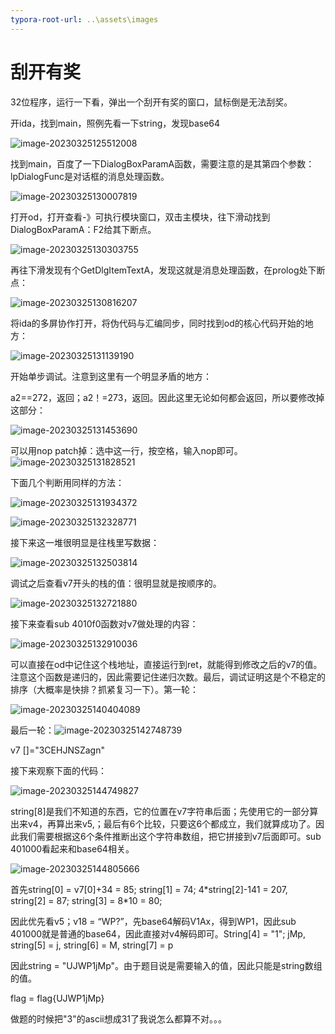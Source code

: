 ```yaml
---
typora-root-url: ..\assets\images
---
```


# 刮开有奖

32位程序，运行一下看，弹出一个刮开有奖的窗口，鼠标倒是无法刮奖。

开ida，找到main，照例先看一下string，发现base64

![image-20230325125512008](/image-20230325125512008.png)

找到main，百度了一下DialogBoxParamA函数，需要注意的是其第四个参数：lpDialogFunc是对话框的消息处理函数。

![image-20230325130007819](/image-20230325130007819.png)

打开od，打开查看-》可执行模块窗口，双击主模块，往下滑动找到DialogBoxParamA：F2给其下断点。

![image-20230325130303755](/image-20230325130303755.png)

再往下滑发现有个GetDlgItemTextA，发现这就是消息处理函数，在prolog处下断点：

![image-20230325130816207](/image-20230325130816207.png)

将ida的多屏协作打开，将伪代码与汇编同步，同时找到od的核心代码开始的地方：

![image-20230325131139190](/image-20230325131139190.png)

开始单步调试。注意到这里有一个明显矛盾的地方：

a2==272，返回；a2！=273，返回。因此这里无论如何都会返回，所以要修改掉这部分：

![image-20230325131453690](/image-20230325131453690.png)

可以用nop patch掉：选中这一行，按空格，输入nop即可。![image-20230325131828521](/image-20230325131828521.png)

下面几个判断用同样的方法：

![image-20230325131934372](/image-20230325131934372.png)

![image-20230325132328771](/image-20230325132328771.png)

接下来这一堆很明显是往栈里写数据：

![image-20230325132503814](/image-20230325132503814.png)

调试之后查看v7开头的栈的值：很明显就是按顺序的。

![image-20230325132721880](/image-20230325132721880.png)

接下来查看sub 4010f0函数对v7做处理的内容：

![image-20230325132910036](/image-20230325132910036.png)

可以直接在od中记住这个栈地址，直接运行到ret，就能得到修改之后的v7的值。注意这个函数是递归的，因此需要记住递归次数。最后，调试证明这是个不稳定的排序（大概率是快排？抓紧复习一下）。第一轮：

![image-20230325140404089](/image-20230325140404089.png)

最后一轮：![image-20230325142748739](/image-20230325142748739.png)

v7 []="3CEHJNSZagn"

接下来观察下面的代码：

![image-20230325144749827](/image-20230325144749827.png)

string[8]是我们不知道的东西，它的位置在v7字符串后面；先使用它的一部分算出来v4，再算出来v5,；最后有6个比较，只要这6个都成立，我们就算成功了。因此我们需要根据这6个条件推断出这个字符串数组，把它拼接到v7后面即可。sub 401000看起来和base64相关。

![image-20230325144805666](/image-20230325144805666.png)

首先string[0] = v7[0]+34 = 85; string[1] = 74; 4*string[2]-141 = 207, string[2] = 87; string[3] = 8\*10 = 80; 

因此优先看v5；v18 = “WP?”，先base64解码V1Ax，得到WP1，因此sub 401000就是普通的base64，因此直接对v4解码即可。String[4] = "1"; jMp, string[5] = j, string[6] = M, string[7] = p

因此string = "UJWP1jMp"。由于题目说是需要输入的值，因此只能是string数组的值。

flag = flag{UJWP1jMp}

做题的时候把"3"的ascii想成31了我说怎么都算不对。。。